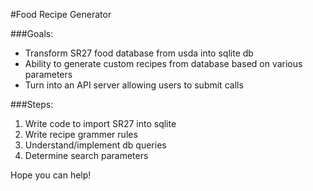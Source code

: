 #Food Recipe Generator

###Goals:

- Transform SR27 food database from usda into sqlite db
- Ability to generate custom recipes from database based on various parameters
- Turn into an API server allowing users to submit calls

###Steps:

1) Write code to import SR27 into sqlite
2) Write recipe grammer rules
3) Understand/implement db queries
4) Determine search parameters

Hope you can help!
